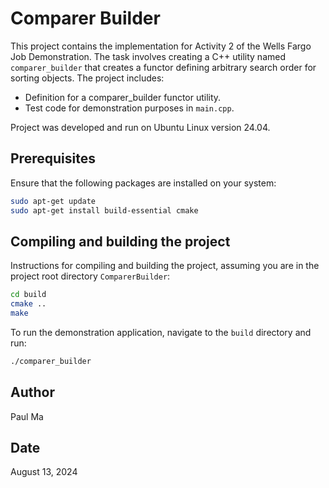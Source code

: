 # Comparer Builder

This project contains the implementation for Activity 2 of the Wells Fargo Job Demonstration. The task involves creating a C++ utility named `comparer_builder` that creates a functor defining arbitrary search order for sorting objects. The project includes:

- Definition for a comparer_builder functor utility.
- Test code for demonstration purposes in `main.cpp`.

Project was developed and run on Ubuntu Linux version 24.04.

## Prerequisites

Ensure that the following packages are installed on your system:

```bash
sudo apt-get update
sudo apt-get install build-essential cmake
```

## Compiling and building the project

Instructions for compiling and building the project, assuming you are in the project root directory `ComparerBuilder`:

```bash
cd build
cmake ..
make
```

To run the demonstration application, navigate to the `build` directory and run:

```bash
./comparer_builder
```

## Author
Paul Ma

## Date
August 13, 2024